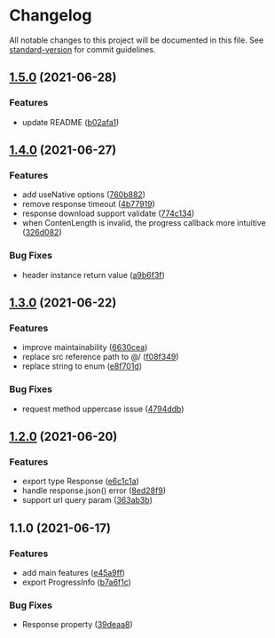 # Changelog

All notable changes to this project will be documented in this file. See [standard-version](https://github.com/conventional-changelog/standard-version) for commit guidelines.

## [1.5.0](https://github.com/islizeqiang/electron-request/compare/v1.4.0...v1.5.0) (2021-06-28)

### Features

- update README ([b02afa1](https://github.com/islizeqiang/electron-request/commit/b02afa18930ca8d16265ed5b16d7156d54a96d70))

## [1.4.0](https://github.com/islizeqiang/electron-request/compare/v1.3.0...v1.4.0) (2021-06-27)

### Features

- add useNative options ([760b882](https://github.com/islizeqiang/electron-request/commit/760b8828758a03924db6de3994ceca56943a9aaa))
- remove response timeout ([4b77919](https://github.com/islizeqiang/electron-request/commit/4b77919ce4cee5d6ed2e514bc07b77147e991a0f))
- response download support validate ([774c134](https://github.com/islizeqiang/electron-request/commit/774c134b737e8ac248322d5988e3d3d9a63c887b))
- when ContenLength is invalid, the progress callback more intuitive ([326d082](https://github.com/islizeqiang/electron-request/commit/326d082f21497ec844332152af1dca5b9b85ea32))

### Bug Fixes

- header instance return value ([a9b6f3f](https://github.com/islizeqiang/electron-request/commit/a9b6f3fc46e5a21a7c5d28da721ce7561def9605))

## [1.3.0](https://github.com/islizeqiang/electron-request/compare/v1.2.0...v1.3.0) (2021-06-22)

### Features

- improve maintainability ([6630cea](https://github.com/islizeqiang/electron-request/commit/6630cea60a2d3fb721bfd797005b7f5e13c9f620))
- replace src reference path to @/ ([f08f349](https://github.com/islizeqiang/electron-request/commit/f08f34952ab2fc5b29541419eac502c79a13e03f))
- replace string to enum ([e8f701d](https://github.com/islizeqiang/electron-request/commit/e8f701d0d05587aba17f5155f883e5b9f2fe1846))

### Bug Fixes

- request method uppercase issue ([4794ddb](https://github.com/islizeqiang/electron-request/commit/4794ddb64b08169e57b3204e666988bb0ca77e49))

## [1.2.0](https://github.com/islizeqiang/electron-request/compare/v1.1.0...v1.2.0) (2021-06-20)

### Features

- export type Response ([e6c1c1a](https://github.com/islizeqiang/electron-request/commit/e6c1c1aa40dc93eefd882cdeb563f0746d8ee1ac))
- handle response.json() error ([8ed28f9](https://github.com/islizeqiang/electron-request/commit/8ed28f90b90dc1943002231660ab31a91fdf16f3))
- support url query param ([363ab3b](https://github.com/islizeqiang/electron-request/commit/363ab3b7a0817a796576afee8403cf1d8fd13c8d))

## 1.1.0 (2021-06-17)

### Features

- add main features ([e45a9ff](https://github.com/islizeqiang/electron-request/commit/e45a9ff70288cec9022d9e90580c7fe696391442))
- export ProgressInfo ([b7a6f1c](https://github.com/islizeqiang/electron-request/commit/b7a6f1c44151ebe3dd75662ac67c32a421bb50b6))

### Bug Fixes

- Response property ([39deaa8](https://github.com/islizeqiang/electron-request/commit/39deaa8b3b2f04c0915f52d660bc7ac84bee1382))
